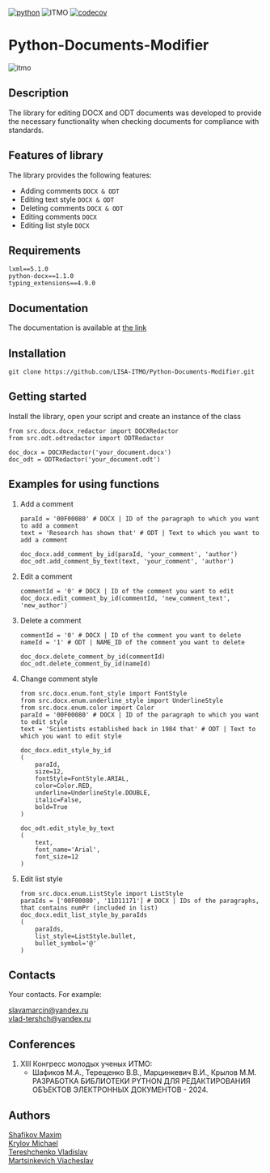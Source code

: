 [![python](https://badgen.net/badge/python/3.9|3.10|3.11/blue?icon=python)](https://www.python.org/)
![ITMO](https://raw.githubusercontent.com/aimclub/open-source-ops/43bb283758b43d75ec1df0a6bb4ae3eb20066323/badges/ITMO_badge_rus.svg)
[![codecov](https://codecov.io/gh/LISA-ITMO/Python-Documents-Modifier/graph/badge.svg?token=QA6VQJE7AY)](https://codecov.io/gh/LISA-ITMO/Python-Documents-Modifier)

# Python-Documents-Modifier
![itmo](https://camo.githubusercontent.com/b9e4dd42874893b566fbc4c77daa19012408f5b5411a0625bb6b1a8e0212b39f/68747470733a2f2f69746d6f2e72752f66696c652f70616765732f3231332f6c6f676f5f6e615f706c6173686b655f727573736b69795f62656c79792e706e67)
## Description
The library for editing DOCX and ODT documents was developed to provide the necessary functionality when checking documents for compliance with standards.

## Features of library
The library provides the following features:
* Adding comments ```DOCX & ODT```
* Editing text style ```DOCX & ODT```
* Deleting comments ```DOCX & ODT```
* Editing comments ```DOCX```
* Editing list style ```DOCX```

## Requirements
```
lxml==5.1.0
python-docx==1.1.0
typing_extensions==4.9.0
```
## Documentation
The documentation is available at [the link](https://lisa-itmo.github.io/Python-Documents-Modifier/index.html)

## Installation
```git clone https://github.com/LISA-ITMO/Python-Documents-Modifier.git```

## Getting started
Install the library, open your script and create an instance of the class
```pycon
from src.docx.docx_redactor import DOCXRedactor
from src.odt.odtredactor import ODTRedactor

doc_docx = DOCXRedactor('your_document.docx')
doc_odt = ODTRedactor('your_document.odt')
```

## Examples for using functions
1) Add a comment
    ```pycon
    paraId = '00F00080' # DOCX | ID of the paragraph to which you want to add a comment
    text = 'Research has shown that' # ODT | Text to which you want to add a comment
    
    doc_docx.add_comment_by_id(paraId, 'your_comment', 'author')
    doc_odt.add_comment_by_text(text, 'your_comment', 'author')
    ```
2) Edit a comment
    ```pycon
    commentId = '0' # DOCX | ID of the comment you want to edit
    doc_docx.edit_comment_by_id(commentId, 'new_comment_text', 'new_author')
    ```
3) Delete a comment
    ```pycon
    commentId = '0' # DOCX | ID of the comment you want to delete
    nameId = '1' # ODT | NAME_ID of the comment you want to delete
   
    doc_docx.delete_comment_by_id(commentId)
    doc_odt.delete_comment_by_id(nameId)
    ```
4) Change comment style
    ```pycon
    from src.docx.enum.font_style import FontStyle
    from src.docx.enum.underline_style import UnderlineStyle
    from src.docx.enum.color import Color
    paraId = '00F00080' # DOCX | ID of the paragraph to which you want to edit style
    text = 'Scientists established back in 1984 that' # ODT | Text to which you want to edit style
   
    doc_docx.edit_style_by_id
    (
        paraId,
        size=12,
        fontStyle=FontStyle.ARIAL,
        color=Color.RED,
        underline=UnderlineStyle.DOUBLE,
        italic=False,
        bold=True
    )
   
    doc_odt.edit_style_by_text
    (
        text,
        font_name='Arial',
        font_size=12
    )
    ```
5) Edit list style
    ```pycon
    from src.docx.enum.ListStyle import ListStyle
    paraIds = ['00F00080', '11D11171'] # DOCX | IDs of the paragraphs, that contains numPr (included in list)
    doc_docx.edit_list_style_by_paraIds
    (
        paraIds,
        list_style=ListStyle.bullet,
        bullet_symbol='@'
    )
    ```

## Contacts
Your contacts. For example:

slavamarcin@yandex.ru\
vlad-tershch@yandex.ru

## Conferences
1) XIII Конгресс молодых ученых ИТМО:
   - Шафиков М.А., Терещенко В.В., Марцинкевич В.И., Крылов М.М. РАЗРАБОТКА БИБЛИОТЕКИ PYTHON ДЛЯ РЕДАКТИРОВАНИЯ ОБЪЕКТОВ ЭЛЕКТРОННЫХ ДОКУМЕНТОВ - 2024.

## Authors
[Shafikov Maxim](https://github.com/MrAmfix)\
[Krylov Michael](https://github.com/Inf1nity2483)\
[Tereshchenko Vladislav](https://github.com/Vl-Tershch)\
[Martsinkevich Viacheslav](https://github.com/slavamarcin)